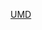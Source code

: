 [UMD](https://docs.google.com/document/d/1uJ8uQhrTDpTUKL4lSWCyFopWIEa2FwLOTYMwxJRXgZA/edit?usp=sharing)
